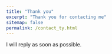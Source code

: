 ```yaml
---
title: "Thank you"
excerpt: "Thank you for contacting me"
sitemap: false
permalink: /contact_ty.html
---
```


I will reply as soon as possible.
